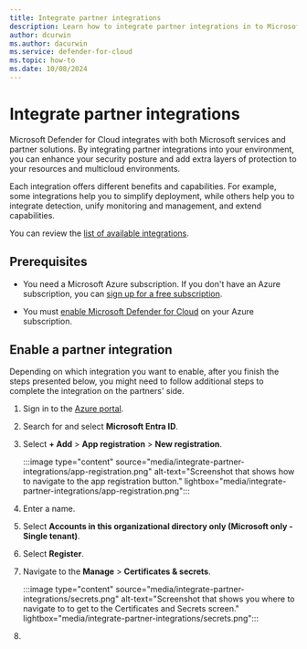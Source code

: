 ```yaml
---
title: Integrate partner integrations
description: Learn how to integrate partner integrations in to Microsoft Defender for Cloud.
author: dcurwin
ms.author: dacurwin
ms.service: defender-for-cloud
ms.topic: how-to
ms.date: 10/08/2024
---
```


# Integrate partner integrations

Microsoft Defender for Cloud integrates with both Microsoft services and partner solutions. By integrating partner integrations into your environment, you can enhance your security posture and add extra layers of protection to your resources and multicloud environments.

Each integration offers different benefits and capabilities. For example, some integrations help you to simplify deployment, while others help you to integrate detection, unify monitoring and management, and extend capabilities.

You can review the [list of available integrations](partner-integrations.md).

## Prerequisites

- You need a Microsoft Azure subscription. If you don't have an Azure subscription, you can [sign up for a free subscription](https://azure.microsoft.com/pricing/free-trial/).

- You must [enable Microsoft Defender for Cloud](get-started.md#enable-defender-for-cloud-on-your-azure-subscription) on your Azure subscription.

## Enable a partner integration

Depending on which integration you want to enable, after you finish the steps presented below, you might need to follow additional steps to complete the integration on the partners' side.

1. Sign in to the [Azure portal](https://portal.azure.com/).

1. Search for and select **Microsoft Entra ID**.

1. Select **+ Add** > **App registration** > **New registration**.

    :::image type="content" source="media/integrate-partner-integrations/app-registration.png" alt-text="Screenshot that shows  how to navigate to the app registration button." lightbox="media/integrate-partner-integrations/app-registration.png":::

1. Enter a name.

1. Select **Accounts in this organizational directory only (Microsoft only - Single tenant)**.

1. Select **Register**.

1. Navigate to the **Manage** > **Certificates & secrets**.

    :::image type="content" source="media/integrate-partner-integrations/secrets.png" alt-text="Screenshot that shows you where to navigate to to get to the Certificates and Secrets screen." lightbox="media/integrate-partner-integrations/secrets.png":::

1. 